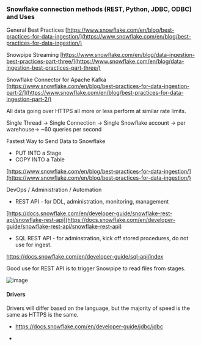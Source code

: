 ### Snowflake connection methods (REST, Python, JDBC, ODBC)  and Uses

General Best Practices
[https://www.snowflake.com/en/blog/best-practices-for-data-ingestion/](https://www.snowflake.com/en/blog/best-practices-for-data-ingestion/)

Snowpipe Streaming
[https://www.snowflake.com/en/blog/data-ingestion-best-practices-part-three/](https://www.snowflake.com/en/blog/data-ingestion-best-practices-part-three/)

Snowflake Connector for Apache Kafka
[https://www.snowflake.com/en/blog/best-practices-for-data-ingestion-part-2/](https://www.snowflake.com/en/blog/best-practices-for-data-ingestion-part-2/)


All data going over HTTPS all more or less perform at similar rate limits.


Single Thread -> Single Connection -> Single Snowflake account -> per warehouse-> ~60 queries per second


Fastest Way to Send Data to Snowflake

* PUT INTO a Stage
* COPY INTO a Table

[https://www.snowflake.com/en/blog/best-practices-for-data-ingestion/](https://www.snowflake.com/en/blog/best-practices-for-data-ingestion/)


DevOps / Administration / Automation

* REST API - for DDL, administration, monitoring, management

[https://docs.snowflake.com/en/developer-guide/snowflake-rest-api/snowflake-rest-api](https://docs.snowflake.com/en/developer-guide/snowflake-rest-api/snowflake-rest-api)

* SQL REST API - for adminstration, kick off stored procedures, do not use for ingest.

[https://docs.snowflake.com/en/developer-guide/sql-api/index ](https://docs.snowflake.com/en/developer-guide/sql-api/index )

Good use for REST API is to trigger Snowpipe to read files from stages.

![image](https://github.com/user-attachments/assets/2fab2b44-4787-4f45-8d3b-11a08aff52b9)




#### Drivers

Drivers will differ based on the language, but the majority of speed is the same as HTTPS is the same.


* https://docs.snowflake.com/en/developer-guide/jdbc/jdbc

* 

